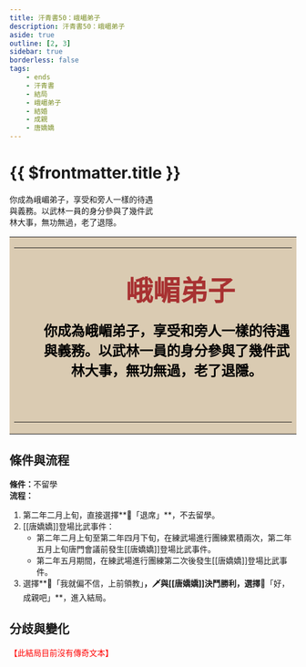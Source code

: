 ```yaml
---
title: 汗青書50：峨嵋弟子
description: 汗青書50：峨嵋弟子
aside: true
outline: [2, 3]
sidebar: true
borderless: false
tags:
    - ends
    - 汗青書
    - 結局
    - 峨嵋弟子
    - 結婚
    - 成親
    - 唐嬌嬌
---
```


# {{ $frontmatter.title }}

<EndBackground no=50 title="峨嵋弟子">
你成為峨嵋弟子，享受和旁人一樣的待遇<br>
與義務。以武林一員的身分參與了幾件武<br>
林大事，無功無過，老了退隱。<br>
</EndBackground>
<table style="text-align:center;">
    <tr>
        <td WIDTH=565 BGCOLOR="#dacbb2">
            <hr><br>
            <font size="7" color="#a83232"><strong>&emsp;&emsp;峨嵋弟子</strong></font>
            <br>
            <br>
            <font size="5" color="000000">
            <strong>
            &emsp;&emsp;你成為峨嵋弟子，享受和旁人一樣的待遇<br>
            &emsp;&emsp;與義務。以武林一員的身分參與了幾件武<br>
            &emsp;&emsp;林大事，無功無過，老了退隱。<br>
            &emsp;&emsp;<br>
            <br>
            </strong>
            </font>
            <hr>
        </td>
    </tr>
</table>

## 條件與流程

<strong>條件：</strong>不留學<br>
**流程：**<br>
1. 第二年二月上旬，直接選擇**📜「退席」**，不去留學。
2. [[唐嬌嬌]]登場比武事件：
   + 第二年二月上旬至第二年四月下旬，在練武場進行團練累積兩次，第二年五月上旬唐門會議前發生[[唐嬌嬌]]登場比武事件。
   + 第二年五月期間，在練武場進行團練第二次後發生[[唐嬌嬌]]登場比武事件。
3. 選擇**📖「我就偏不信，上前領教」**，🗡️與[[唐嬌嬌]]決鬥勝利，選擇**📖「好，成親吧」**，進入結局。

## 分歧與變化
<span style="color: red;">【此結局目前沒有傳奇文本】</span>
